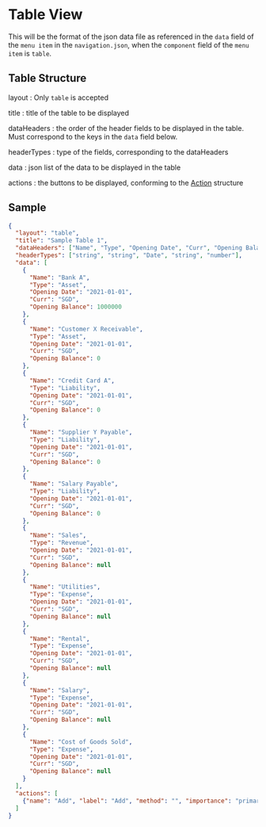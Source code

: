 # Table View

This will be the format of the json data file as referenced in the `data` field of the `menu item` in the `navigation.json`, when the `component` field of the `menu item` is `table`.

## Table Structure

layout
: Only `table` is accepted

title
: title of the table to be displayed

dataHeaders
: the order of the header fields to be displayed in the table. Must correspond to the keys in the `data` field below.

headerTypes
: type of the fields, corresponding to the dataHeaders

data
: json list of the data to be displayed in the table

actions
: the buttons to be displayed, conforming to the [Action](./action.md) structure


## Sample

```json
{
  "layout": "table",
  "title": "Sample Table 1",
  "dataHeaders": ["Name", "Type", "Opening Date", "Curr", "Opening Balance"],
  "headerTypes": ["string", "string", "Date", "string", "number"],
  "data": [
    {
      "Name": "Bank A",
      "Type": "Asset",
      "Opening Date": "2021-01-01",
      "Curr": "SGD",
      "Opening Balance": 1000000
    },
    {
      "Name": "Customer X Receivable",
      "Type": "Asset",
      "Opening Date": "2021-01-01",
      "Curr": "SGD",
      "Opening Balance": 0
    },
    {
      "Name": "Credit Card A",
      "Type": "Liability",
      "Opening Date": "2021-01-01",
      "Curr": "SGD",
      "Opening Balance": 0
    },
    {
      "Name": "Supplier Y Payable",
      "Type": "Liability",
      "Opening Date": "2021-01-01",
      "Curr": "SGD",
      "Opening Balance": 0
    },
    {
      "Name": "Salary Payable",
      "Type": "Liability",
      "Opening Date": "2021-01-01",
      "Curr": "SGD",
      "Opening Balance": 0
    },
    {
      "Name": "Sales",
      "Type": "Revenue",
      "Opening Date": "2021-01-01",
      "Curr": "SGD",
      "Opening Balance": null
    },
    {
      "Name": "Utilities",
      "Type": "Expense",
      "Opening Date": "2021-01-01",
      "Curr": "SGD",
      "Opening Balance": null
    },
    {
      "Name": "Rental",
      "Type": "Expense",
      "Opening Date": "2021-01-01",
      "Curr": "SGD",
      "Opening Balance": null
    },
    {
      "Name": "Salary",
      "Type": "Expense",
      "Opening Date": "2021-01-01",
      "Curr": "SGD",
      "Opening Balance": null
    },
    {
      "Name": "Cost of Goods Sold",
      "Type": "Expense",
      "Opening Date": "2021-01-01",
      "Curr": "SGD",
      "Opening Balance": null
    }
  ],
  "actions": [
    {"name": "Add", "label": "Add", "method": "", "importance": "primary"}
  ]
}
```